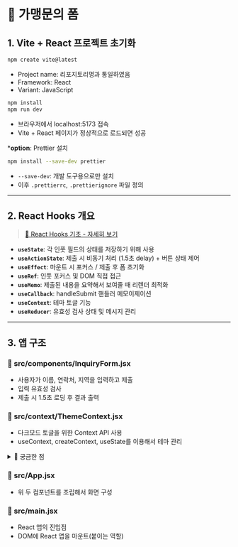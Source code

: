 # 📝 가맹문의 폼

## 1. Vite + React 프로젝트 초기화

```bash
npm create vite@latest
```

- Project name: 리포지토리명과 통일하였음
- Framework: React
- Variant: JavaScript

```bash
npm install
npm run dev
```

- 브라우저에서 localhost:5173 접속
- Vite + React 페이지가 정상적으로 로드되면 성공

\***option**: Prettier 설치

```bash
npm install --save-dev prettier
```

- `--save-dev`: 개발 도구용으로만 설치
- 이후 `.prettierrc`, `.prettierignore` 파일 정의

---

## 2. React Hooks 개요

> [🔮 React Hooks 기초 - 자세히 보기](/hooks-detail.md)

- **`useState`**: 각 인풋 필드의 상태를 저장하기 위해 사용
- **`useActionState`**: 제출 시 비동기 처리 (1.5초 delay) + 버튼 상태 제어
- **`useEffect`**: 마운트 시 포커스 / 제출 후 폼 초기화
- **`useRef`**: 인풋 포커스 및 DOM 직접 접근
- **`useMemo`**: 제출된 내용을 요약해서 보여줄 때 리렌더 최적화
- **`useCallback`**: handleSubmit 핸들러 메모이제이션
- **`useContext`**: 테마 토글 기능
- **`useReducer`**: 유효성 검사 상태 및 메시지 관리

---

## 3. 앱 구조

### 📁 src/components/InquiryForm.jsx

- 사용자가 이름, 연락처, 지역을 입력하고 제출
- 입력 유효성 검사
- 제출 시 1.5초 로딩 후 결과 출력

### 📁 src/context/ThemeContext.jsx

- 다크모드 토글을 위한 Context API 사용
- useContext, createContext, useState를 이용해서 테마 관리

<details>
<summary>🧠 궁금한 점</summary>
<div markdown="1">

  > **"왜 ThemeContext는 components가 아니라 context 폴더에 보관될까?"**
  - UI 요소를 보관해두는 components와 달리, ThemeContext는 상태를 생성하고 제공(`Provider`)하는 유틸성 로직이기 때문
  - 목적: 렌더링 NO 전역상태 관리 YES
  - 즉 context에는 **전역으로 모든 컴포넌트에서 공유되어야 하는 상태나 기능**이 포함됨
  - 이 폴더에 포함되는 다른 요소들: `theme`, `auth`, `modal`, ...

</div>
</details>

### 📁 src/App.jsx

- 위 두 컴포넌트를 조립해서 화면 구성

### 📁 src/main.jsx

- React 앱의 진입점
- DOM에 React 앱을 마운트(붙이는 역할)